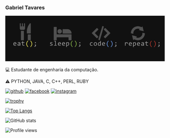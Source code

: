 ### Gabriel Tavares
![](https://github.com/gabzin/gabzin/blob/main/x.png?raw=true)

:computer: Estudante de engenharia da computação.

:warning: PYTHON, JAVA, C, C++, PERL, RUBY



[<img src='https://cdn.jsdelivr.net/npm/simple-icons@3.0.1/icons/github.svg' alt='github' height='40'>](https://github.com/gabzin)  [<img src='https://cdn.jsdelivr.net/npm/simple-icons@3.0.1/icons/facebook.svg' alt='facebook' height='40'>](https://www.facebook.com/bielzintav)  [<img src='https://cdn.jsdelivr.net/npm/simple-icons@3.0.1/icons/instagram.svg' alt='instagram' height='40'>](https://www.instagram.com/gabrieltav27/)  

[![trophy](https://github-profile-trophy.vercel.app/?username=gabzin)](https://github.com/ryo-ma/github-profile-trophy)

[![Top Langs](https://github-readme-stats.vercel.app/api/top-langs/?username=gabzin)](https://github.com/anuraghazra/github-readme-stats)

![GitHub stats](https://github-readme-stats.vercel.app/api?username=gabzin&show_icons=true)  

![Profile views](https://gpvc.arturio.dev/gabzin)  
